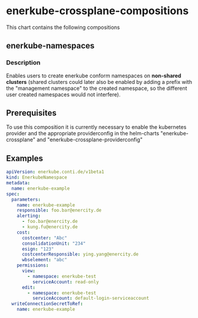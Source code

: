 # enerkube-crossplane-compositions

This chart contains the following compositions

## enerkube-namespaces

### Description

Enables users to create enerkube conform namespaces on **non-shared clusters** (shared clusters could later also be enabled by adding a prefix with the "management namespace" to the created namespace, so the different user created namespaces would not interfere). 

## Prerequisites
To use this composition it is currently necessary to enable the kubernetes provider and the appropriate providerconfig in the helm-charts "enerkube-crossplane" and "enerkube-crossplane-providerconfig"

## Examples

```yaml
apiVersion: enerkube.conti.de/v1beta1
kind: EnerkubeNamespace
metadata:
  name: enerkube-example
spec:
  parameters:
    name: enerkube-example
    responsible: foo.bar@enercity.de
    alerting:
      - foo.bar@enercity.de
      - kung.fu@enercity.de
    cost:
      costcenter: "Abc"
      consolidationUnit: "234"
      esign: "123"
      costcenterResponsible: ying.yang@enercity.de
      wbselement: "abc"
    permissions:
      view:
        - namespace: enerkube-test
          serviceAccount: read-only
      edit:
        - namespace: enerkube-test
          serviceAccount: default-login-serviceaccount
  writeConnectionSecretToRef:
    name: enerkube-example
```

